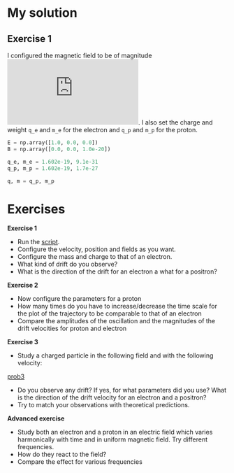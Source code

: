 # My solution

## Exercise 1

I configured the magnetic field to be of magnitude ![eq1](https://latex.codecogs.com/gif.latex?10%5E%7B-20%7D). I also
set the charge and weight `q_e` and `m_e` for the electron and `q_p` and `m_p` for the proton.

```python
E = np.array([1.0, 0.0, 0.0])
B = np.array([0.0, 0.0, 1.0e-20])

q_e, m_e = 1.602e-19, 9.1e-31
q_p, m_p = 1.602e-19, 1.7e-27

q, m = q_p, m_p
```

# Exercises

**Exercise 1**
* Run the [script](https://github.com/tungli/F5170-python/blob/master/3_Motion/motion.py).  
* Configure the velocity, position and fields as you want.  
* Configure the mass and charge to that of an electron.  
* What kind of drift do you observe?  
* What is the direction of the drift for an electron a what for a positron?  

**Exercise 2**
* Now configure the parameters for a proton
* How many times do you have to increase/decrease the time scale for the plot of the trajectory to be comparable to that of an electron
* Compare the amplitudes of the oscillation and the magnitudes of the drift velocities for proton and electron

**Exercise 3**
* Study a charged particle in the following field and with the following velocity:

[prob3](http://mathurl.com/ycp4a5wj.png)

* Do you observe any drift? If yes, for what parameters did you use? What is the direction of the drift velocity for an electron and a positron?
* Try to match your observations with theoretical predictions.

**Advanced exercise**
* Study both an electron and a proton in an electric field which varies harmonically with time and in uniform magnetic field. Try different frequencies.
* How do they react to the field?
* Compare the effect for various frequencies 
